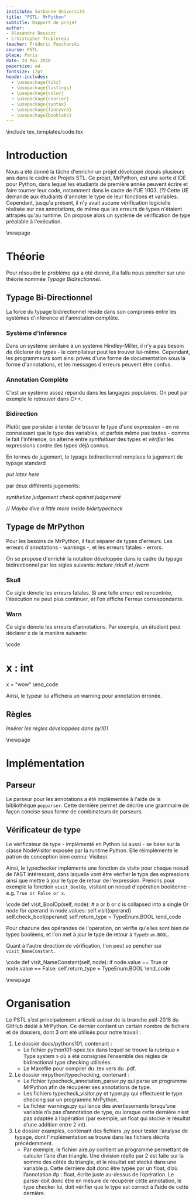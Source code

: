 ```yaml
---
institute: Sorbonne Université
title: "PSTL: MrPython"
subtitle: Rapport de projet
author:
- Alexandre Doussot
- Crhistopher Trublereau
teacher: Fréderic Peschanski
course: PSTL
place: Paris
date: 24 Mai 2018
papersize: a4
fontsize: 12pt
header-includes:
  - \usepackage{tikz}
  - \usepackage{listings}
  - \usepackage{color}
  - \usepackage{courier}
  - \usepackage{syntax}
  - \usepackage{fancyvrb}
  - \usepackage{booktabs}
---
```


\include tex_templates/code.tex

# Introduction

Nous a été donné la tâche d'enrichir un projet développé depuis plusieurs ans
dans le cadre de Projets STL. Ce projet, MrPython, est une sorte d'IDE pour
Python, dans lequel les étudiants de première année peuvent écrire et faire
tourner leur code, notamment dans le cadre de l'UE 1I103. _(?)_
Cette UE demande aux étudiants d'annoter le type de leur fonctions
et variables. Cependant, jusqu'a présent, il n'y avait aucune vérification
logicielle réalisée sur ces annotations, de même que les erreurs de types
n'étaient attrapés qu'au runtime. On propose alors un système de vérification
de type préalable à l'exécution.

\newpage

# Théorie

Pour résoudre le problème qui a été donné, il a fallu nous pencher sur 
une théorie nommée _Typage Bidirectionnel_.

## Typage Bi-Directionnel

La force du typage bidirectionnel réside dans son compromis entre les
systèmes d'inférence et l'annotation complète.


### Système d'inférence

Dans un système similaire à un système Hindley-Miller, il n'y a pas besoin
de déclarer de types - le compilateur peut les trouver lui-même. Cependant,
les programmeurs sont ainsi privés d'une forme de documentation sous la forme
d'annotations, et les messages d'erreurs peuvent être confus.


### Annotation Complète

C'est un système assez répandu dans les langages populaires. On peut
par exemple le retrouver dans C++.

### Bidirection

Plutôt que persister à tenter de trouver le type d'une expression - en ne connaissant
que le type des variables, et parfois même pas toutes - comme le fait l'inférence,
on alterne entre _synthétiser_ des types et _vérifier_ les expressions contre
des types déjà connus.

En termes de jugement, le typage bidirectionnel remplace le jugement de typage standard

*put latex here*

par deux différents jugements:

*synthetize judgement*
*check against judgement*


*// Maybe dive a little more inside bidirtypecheck*

## Typage de MrPython

Pour les besoins de MrPython, il faut séparer de types d'erreurs.
Les erreurs d'annotations - warnings -, et les erreurs fatales - errors.

On se propose d'enrichir la notation développée dans le cadre du typage bidirectionnel
par les sigles suivants: *inclure /skull et /warn*

### Skull

Ce sigle dénote les erreurs fatales. Si une telle erreur est rencontrée, l'éxécution
ne peut plus continuer, et l'on affiche l'erreur correspondante.

### Warn

Ce sigle dénote les erreurs d'annotations. Par exemple, un étudiant peut déclarer x de
la manière suivante:

\code
# x : int
x = "wow"
\end_code

Ainsi, le typeur lui affichera un warning pour annotation érronée.

## Règles

_Insérer les règles développées dans py101_

\newpage

# Implémentation

## Parseur

Le parseur pour les annotations a été implémentée à l'aide
de la bibliothèque `popparser`. Cette dernière permet de 
décrire une grammaire de façon concise sous forme de combinateurs
de parseurs.

## Vérificateur de type

Le vérificateur de type - implémenté en Python lui aussi - se
base sur la classe NodeVisitor exposée par la runtime Python.
Elle réimplémente le patron de conception bien connu: Visiteur.

Ainsi, le typechecker implémente une fonction de visite pour chaque
noeud de l'AST intéressant, dans laquelle vont être vérifier le type
des expressions ainsi que mettre à jour le type de retour de l'expression.
Prenons pour exemple la fonction `visit_BoolOp`, visitant un noeud d'opération booléenne - e.g. `True or False or x`.

\code
  def visit_BoolOp(self, node):
        # a or b or c is collapsed into a single Or node
        for operand in node.values:
            self.visit(operand)
            self.check_bool(operand)
        self.return_type = TypeEnum.BOOL
\end_code

Pour chacune des opérandes de l'opération, on vérifie qu'elles sont bien de types
booléens, et l'on met à jour le type de retour à `TypeEnum.BOOL`.

Quant à l'autre direction de vérification, l'on peut se pencher sur `visit_NameConstant.`

\code
    def visit_NameConstant(self, node):
        if node.value == True or node.value == False:
            self.return_type = TypeEnum.BOOL
\end_code


\newpage

# Organisation

Le PSTL s’est principalement articulé autour de la branche pstl-2018 du GitHub dédié à MrPython. Ce dernier contient un certain nombre de fichiers et de dossiers, dont 3 ont été utilisés pour notre travail :

1. Le dossier docs/pythons101, contenant :
    - Le fichier python101-spec.tex dans lequel se trouve la rubrique « Type system » où a été consignée l’ensemble des règles de bidirectional type checking utilisées.
    - Le Makefile pour compiler du .tex vers du .pdf.
2. Le dossier mrpython/typechecking, contenant : 
    - Le fichier typecheck_annotation_parser.py qui parse un programme MrPython afin de récupérer ses annotations de type.
    - Les fichiers typecheck_visitor.py et typer.py qui effectuent le type checking sur un programme MrPython.
    - Le fichier warnings.py qui lance des avertissements lorsqu’une variable n’a pas d’annotation de type, ou lorsque cette dernière n’est pas adaptée à l’opération (par exemple, un float qui stocke le résultat d’une addition entre 2 int).
3. Le dossier examples, contenant des fichiers .py pour tester l’analyse de typage, dont l’implémentation se trouve dans les fichiers décrits précédemment.
    - Par exemple, le fichier aire.py contient un programme permettant de calculer l’aire d’un triangle. 
    Une division réelle par 2 est faite sur la somme des côtés du triangle, et le résultat est stocké dans une variable p.
    Cette dernière doit donc être typée par un float, d’où l’annotation #p : float, écrite juste au-dessus de l’opération.
    Le parser doit donc être en mesure de récupérer cette annotation, le type checker lui, doit vérifier que le type est correct à l’aide de cette dernière.
